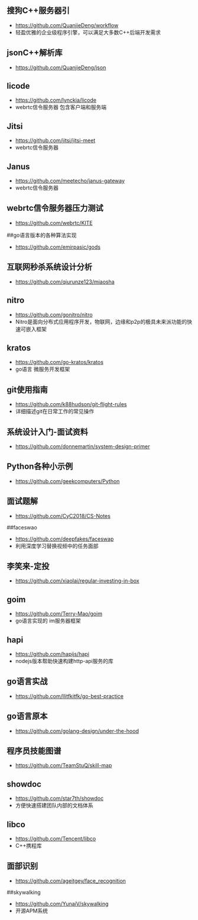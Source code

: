 ## 搜狗C++服务器引
- https://github.com/QuanjieDeng/workflow
- 轻盈优雅的企业级程序引擎，可以满足大多数C++后端开发需求

## jsonC++解析库
- https://github.com/QuanjieDeng/json

## licode
- https://github.com/lynckia/licode
- webrtc信令服务器 包含客户端和服务端 

## Jitsi
- https://github.com/jitsi/jitsi-meet
- webrtc信令服务器

## Janus
- https://github.com/meetecho/janus-gateway
- webrtc信令服务器

## webrtc信令服务器压力测试
- https://github.com/webrtc/KITE

##go语言版本的各种算法实现 
- https://github.com/emirpasic/gods

## 互联网秒杀系统设计分析 
- https://github.com/qiurunze123/miaosha

## nitro 
- https://github.com/gonitro/nitro
- Nitro是面向分布式应用程序开发，物联网，边缘和p2p的极具未来派功能的快速可嵌入框架

## kratos
- https://github.com/go-kratos/kratos
- go语言 微服务开发框架

## git使用指南
- https://github.com/k88hudson/git-flight-rules
- 详细描述git在日常工作的常见操作


## 系统设计入门-面试资料
- https://github.com/donnemartin/system-design-primer

## Python各种小示例
- https://github.com/geekcomputers/Python

## 面试题解
- https://github.com/CyC2018/CS-Notes

##faceswao
- https://github.com/deepfakes/faceswap
- 利用深度学习替换视频中的任务面部

## 李笑来-定投
- https://github.com/xiaolai/regular-investing-in-box

## goim
- https://github.com/Terry-Mao/goim
- go语言实现的 im服务器框架

## hapi 
- https://github.com/hapijs/hapi
- nodejs版本帮助快速构建http-api服务的库

## go语言实战
- https://github.com/llitfkitfk/go-best-practice

## go语言原本
- https://github.com/golang-design/under-the-hood

## 程序员技能图谱
- https://github.com/TeamStuQ/skill-map

## showdoc
- https://github.com/star7th/showdoc
- 方便快速搭建团队内部的文档体系

## libco 
- https://github.com/Tencent/libco
- C++携程库

## 面部识别
- https://github.com/ageitgey/face_recognition

##skywalking
- https://github.com/YunaiV/skywalking
- 开源APM系统 

